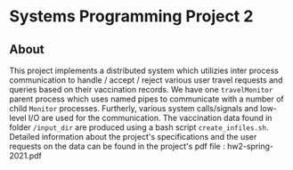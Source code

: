 # Systems Programming Project 2

## About
This project implements a distributed system which utilizies inter process communication to handle / accept / reject various user travel requests and queries based on their vaccination records. We have one ```travelMonitor``` parent process which uses named pipes to communicate with a number of child ```Monitor``` processes. Furtherly, various system calls/signals and low-level I/O are used for the communication. The vaccination data found in folder ```/input_dir``` are produced using a bash script ```create_infiles.sh```. Detailed information about the project's specifications and the user requests on the data can be found in the project's pdf file : hw2-spring-2021.pdf
